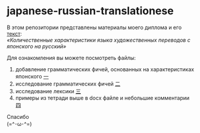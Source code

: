 # japanese-russian-translationese

В этом репозитории представлены материалы моего диплома и его [текст](https://github.com/mjolnika/japanese-russian-translationese/blob/main/%D0%9A%D0%BE%D0%BB%D0%B8%D1%87%D0%B5%D1%81%D1%82%D0%B2%D0%B5%D0%BD%D0%BD%D1%8B%D0%B5%20%D1%85%D0%B0%D1%80%D0%B0%D0%BA%D1%82%D0%B5%D1%80%D0%B8%D1%81%D1%82%D0%B8%D0%BA%D0%B8%20%D1%8F%D0%B7%D1%8B%D0%BA%D0%B0%20%D1%85%D1%83%D0%B4%D0%BE%D0%B6%D0%B5%D1%81%D1%82%D0%B2%D0%B5%D0%BD%D0%BD%D1%8B%D1%85%20%D0%BF%D0%B5%D1%80%D0%B5%D0%B2%D0%BE%D0%B4%D0%BE%D0%B2%20%D1%81%20%D1%8F%D0%BF%D0%BE%D0%BD%D1%81%D0%BA%D0%BE%D0%B3%D0%BE%20%D0%BD%D0%B0%20%D1%80%D1%83%D1%81%D1%81%D0%BA%D0%B8%D0%B9.pdf):<br>
*«Количественные характеристики языка художественных переводов с японского на русский»*

Для ознакомления вы можете посмотреть файлы:<br>
1) добавление грамматических фичей, основанных на характеристиках японского [一](https://github.com/mjolnika/japanese-russian-translationese/blob/main/Japanese_Russian_Translationese_prepare_features.ipynb)<br>
2) исследование грамматических фичей [二](https://github.com/mjolnika/japanese-russian-translationese/blob/main/Machine_learning_on_translationese.ipynb)<br>
3) исследование лексики [三](https://github.com/mjolnika/japanese-russian-translationese/blob/main/lexical%20study.ipynb)<br>
4) примеры из тетради выше в docx файле и небольшие комментарии [四](https://github.com/mjolnika/japanese-russian-translationese/blob/main/EXAMPLES.docx)<br>

Спасибо<br>
(=^･ω･^=)
